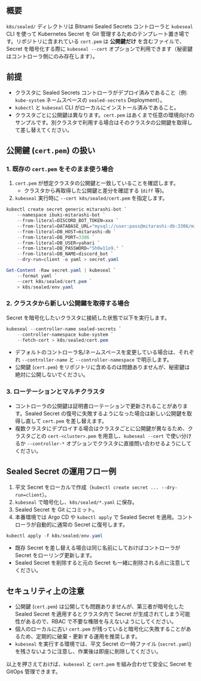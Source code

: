 ## 概要

`k8s/sealed/` ディレクトリは Bitnami Sealed Secrets コントローラと `kubeseal` CLI を使って Kubernetes Secret を Git 管理するためのテンプレート置き場です。リポジトリに含まれている `cert.pem` は **公開鍵だけ** を含むファイルで、Secret を暗号化する際に `kubeseal --cert` オプションで利用できます（秘密鍵はコントローラ側にのみ存在します）。

## 前提

- クラスタに Sealed Secrets コントローラがデプロイ済みであること（例: `kube-system` ネームスペースの `sealed-secrets` Deployment）。
- `kubectl` と `kubeseal` CLI がローカルにインストール済みであること。
- クラスタごとに公開鍵は異なります。`cert.pem` はあくまで任意の環境向けのサンプルです。別クラスタで利用する場合はそのクラスタの公開鍵を取得して差し替えてください。

## 公開鍵 (`cert.pem`) の扱い

### 1. 既存の `cert.pem` をそのまま使う場合

1. `cert.pem` が想定クラスタの公開鍵と一致していることを確認します。
	- クラスタから再取得した公開鍵と差分を確認する (`diff` 等)。
2. `kubeseal` 実行時に `--cert k8s/sealed/cert.pem` を指定します。

```powershell
kubectl create secret generic mitarashi-bot `
	--namespace ibuki-mitarashi-bot `
	--from-literal=DISCORD_BOT_TOKEN=xxx `
	--from-literal=DATABASE_URL="mysql://user:pass@mitarashi-db:3306/mitarashi" `
	--from-literal=DB_HOST=mitarashi-db `
	--from-literal=DB_PORT=3306 `
	--from-literal=DB_USER=yahari `
	--from-literal=DB_PASSWORD="Sh0w11o9." `
	--from-literal=DB_NAME=discord_bot `
	--dry-run=client -o yaml > secret.yaml

Get-Content -Raw secret.yaml | kubeseal `
	--format yaml `
	--cert k8s/sealed/cert.pem `
	> k8s/sealed/env.yaml
```

### 2. クラスタから新しい公開鍵を取得する場合

Secret を暗号化したいクラスタに接続した状態で以下を実行します。

```powershell
kubeseal --controller-name sealed-secrets `
	--controller-namespace kube-system `
	--fetch-cert > k8s/sealed/cert.pem
```

- デフォルトのコントローラ名/ネームスペースを変更している場合は、それぞれ `--controller-name` と `--controller-namespace` で明示します。
- 公開鍵 (`cert.pem`) をリポジトリに含めるのは問題ありませんが、秘密鍵は絶対に公開しないでください。

### 3. ローテーションとマルチクラスタ

- コントローラの公開鍵は証明書ローテーションで更新されることがあります。Sealed Secret の復号に失敗するようになった場合は新しい公開鍵を取得し直して `cert.pem` を差し替えます。
- 複数クラスタにデプロイする場合はクラスタごとに公開鍵が異なるため、クラスタごとの `cert-<cluster>.pem` を用意し、`kubeseal --cert` で使い分けるか `--controller-*` オプションでクラスタに直接問い合わせるようにしてください。

## Sealed Secret の運用フロー例

1. 平文 Secret をローカルで作成（`kubectl create secret ... --dry-run=client`）。
2. `kubeseal` で暗号化し、`k8s/sealed/*.yaml` に保存。
3. Sealed Secret を Git にコミット。
4. 本番環境では Argo CD や `kubectl apply` で Sealed Secret を適用。コントローラが自動的に通常の Secret に復号します。

```powershell
kubectl apply -f k8s/sealed/env.yaml
```

- 既存 Secret を差し替える場合は同じ名前にしておけばコントローラが Secret をローリング更新します。
- Sealed Secret を削除すると元の Secret も一緒に削除される点に注意してください。

## セキュリティ上の注意

- 公開鍵 (`cert.pem`) は公開しても問題ありませんが、第三者が暗号化した Sealed Secret を適用するとクラスタ内で Secret が生成されてしまう可能性があるので、RBAC で不要な権限を与えないようにしてください。
- 個人のローカルに古い `cert.pem` が残っていると暗号化に失敗することがあるため、定期的に破棄・更新する運用を推奨します。
- `kubeseal` を実行する環境では、平文 Secret の一時ファイル (`secret.yaml`) を残さないように注意し、作業後は即座に削除してください。

以上を押さえておけば、`kubeseal` と `cert.pem` を組み合わせて安全に Secret を GitOps 管理できます。
